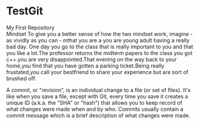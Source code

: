 # TestGit
My First Repository                 
                                                   Mindset
To give you a better sense of how the two mindset work, imagine - as vividly as you can - mthat you are a you are young adult having a really bad day. 
One day you go to the class that is really important to you and that you like a lot.The professor returns the midterm papers to the class you got c++.you are very disappointed.That evening on the way back to your home,you find that you have gotten a parking ticket.Being really frustated,you call your bestfriend to share your experience but are sort of brushed off.

A commit, or "revision", is an individual change to a file (or set of files). It's like when you save a file, except with Git, every time you save it creates a unique ID (a.k.a. the "SHA" or "hash") that allows you to keep record of what changes were made when and by who. Commits usually contain a commit message which is a brief description of what changes were made.
